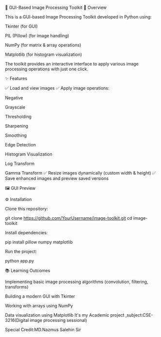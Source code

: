 📸 GUI-Based Image Processing Toolkit
🚀 Overview

This is a GUI-based Image Processing Toolkit developed in Python using:

Tkinter (for GUI)

PIL (Pillow) (for image handling)

NumPy (for matrix & array operations)

Matplotlib (for histogram visualization)

The toolkit provides an interactive interface to apply various image processing operations with just one click.

✨ Features

✅ Load and view images
✅ Apply image operations:

Negative

Grayscale

Thresholding

Sharpening

Smoothing

Edge Detection

Histogram Visualization

Log Transform

Gamma Transform
✅ Resize images dynamically (custom width & height)
✅ Save enhanced images and preview saved versions

🖼️ GUI Preview

⚙️ Installation

Clone this repository:

git clone https://github.com/YourUsername/image-toolkit.git
cd image-toolkit


Install dependencies:

pip install pillow numpy matplotlib


Run the project:

python app.py

📚 Learning Outcomes

Implementing basic image processing algorithms (convolution, filtering, transforms)

Building a modern GUI with Tkinter

Working with arrays using NumPy

Data visualization using Matplotlib
It's my Academic project ,subject:CSE-3216(Digital image processing sessional)

Special Credit:MD.Nazmus Salehin Sir
